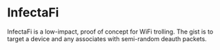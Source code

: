 # InfectaFi

InfectaFi is a low-impact, proof of concept for WiFi trolling. The gist is to target a device and any associates with semi-random deauth packets.